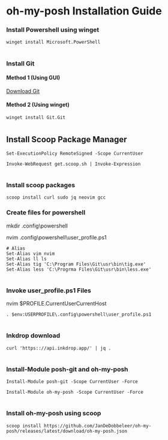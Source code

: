 # **oh-my-posh Installation Guide**

### Install Powershell using winget
```
winget install Microsoft.PowerShell
```
#

### Install Git
#### Method 1 (Using GUI)
[Download Git](https://git-scm.com/downloads)
#### Method 2 (Using winget)
```
winget install Git.Git
```
#

## Install Scoop Package Manager
```
Set-ExecutionPolicy RemoteSigned -Scope CurrentUser
```
```
Invoke-WebRequest get.scoop.sh | Invoke-Expression
```
#

### Install scoop packages

```
scoop install curl sudo jq neovim gcc
```
### Create files for powershell

mkdir .config\powershell

nvim .config\powershell\user_profile.ps1
```
# Alias
Set-Alias vim nvim
Set-Alias ll ls
Set-Alias tig 'C:\Program Files\Git\usr\bin\tig.exe'
Set-Alias less 'C:\Progrma Files\Git\usr\bin\less.exe'
```
#

### Invoke user_profile.ps1 Files
nvim $PROFILE.CurrentUserCurrentHost
```
. $env:USERPROFILE\.config\powershell\user_profile.ps1
```
#

### Inkdrop download
```
curl 'https:://api.inkdrop.app/' | jq .
```
#

### Install-Module posh-git and oh-my-posh 
```
Install-Module posh-git -Scope CurrentUser -Force 
```
```
Install-Module oh-my-posh -Scope CurrentUser -Force
```
#

### Install oh-my-posh using scoop
```
scoop install https://github.com/JanDeDobbeleer/oh-my-posh/releases/latest/download/oh-my-posh.json
```
